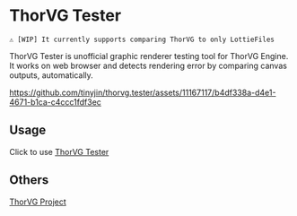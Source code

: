 # ThorVG Tester

```
⚠️ [WIP] It currently supports comparing ThorVG to only LottieFiles
```

ThorVG Tester is unofficial graphic renderer testing tool for ThorVG Engine. It works on web browser and detects rendering error by comparing canvas outputs, automatically.

https://github.com/tinyjin/thorvg.tester/assets/11167117/b4df338a-d4e1-4671-b1ca-c4ccc1fdf3ec



## Usage

Click to use [ThorVG Tester](https://thorvg-tester.vercel.app)

## Others

[ThorVG Project](https://github.com/thorvg/thorvg)
